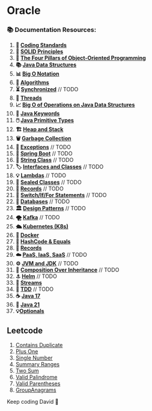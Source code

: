 # Oracle


### 📚 Documentation Resources:

1. **📏 [Coding Standards](documentation/CodingStandards.md)**
2. **🧱 [SOLID Principles](documentation/SolidPrinciples.md)**
3. **🎨 [The Four Pillars of Object-Oriented Programming](documentation/Four%20Pillars%20of%20Object-Oriented%20Programming.md)**
4. **📚 [Java Data Structures](documentation/Java%20Data%20Structures.md)**
5. **📊 [Big O Notation](documentation/Big%20O%20Notation.md)**
6. **🧠 [Algorithms](documentation/Algorithms.md)**
7. **⏳ [Synchronized](documentation/Synchronized.md)** // TODO
8. **🧵 [Threads](documentation/Threads.md)**
9. **📈 [Big O of Operations on Java Data Structures](documentation/Big%20O%20of%20Operations%20on%20Java%20Data%20Structures.md)**
10. **🍩 [Java Keywords](documentation/Java%20Keywords.md)**
11. **🖱️ [Java Primitive Types](documentation/Java%20Primitive%20Types.md)**
12. **🏗️ [Heap and Stack](documentation/Heap%20and%20Stack.md)**
13. **🗑️ [Garbage Collection](documentation/Garbage%20Collection.md)**
14. **🚨 [Exceptions](documentation/Exceptions.md)** // TODO
15. **🌿 [Spring Boot](documentation/SpringBoot.md)** // TODO
16. **🧵 [String Class](documentation/StringClass.md)** // TODO
17. **🏷️ [Interfaces and Classes](documentation/InterfacesAndClasses.md)** // TODO
18. **💡 [Lambdas](documentation/Lambdas.md)** // TODO
19. **🚪 [Sealed Classes](documentation/SealedClasses.md)** // TODO
20. **📜 [Records](documentation/Records.md)** // TODO
21. **🔄 [Switch/If/For Statements](documentation/SwitchIfForStatements.md)** // TODO
22. **💾 [Databases](documentation/Databases.md)** // TODO
23. **🏛️ [Design Patterns](documentation/DesignPatterns.md)** // TODO
24. **🌪️ [Kafka](documentation/Kafka.md)** // TODO
25. **🛳️ [Kubernetes (K8s)](documentation/Kubernetes%20(K8s).md)**
26. **🐋 [Docker](documentation/Docker.md)**
27. **🔑 [HashCode & Equals](documentation/HashCode%20and%20Equals.md)**
28. **📖 [Records](documentation/Records.md)**
29. **☁️ [PaaS, IaaS, SaaS](documentation/PaaSIaaSSaaS.md)** // TODO
30. **⚙️ [JVM and JDK](documentation/JVM%20and%20JDK.md)** // TODO
31. **🔀 [Composition Over Inheritance](documentation/CompositionOverInheritance.md)** // TODO
32. **⚓ [Helm](documentation/Helm.md)** // TODO
33. **🔁 [Streams](documentation/Streams.md)**
34. **🧪 [TDD](documentation/TDD.md)** // TODO
35. **☕ [Java 17](documentation/Java17.md)**
36. **🍵 [Java 21](documentation/Java21.md)** 
37. **💡[Optionals](documentation/Optionals.md)**


## Leetcode 

1. [Contains Duplicate](leetcode/containsduplicate/ContainsDuplicate.md)
2. [Plus One](leetcode/plusOne/PlusOne.md)
3. [Single Number](leetcode/singlenumber/SingleNumber.md)
4. [Summary Ranges](leetcode/summaryranges/SummaryRanges.md)
5. [Two Sum](leetcode/twosum/TwoSum.md)
6. [Valid Palindrome](leetcode/validpalindrome/ValidPalindrome.md)
7. [Valid Parentheses](leetcode/validparentheses/ValidParentheses.md)
8. [GroupAnagrams](leetcode/groupanagrams/groupAnagrams.md)


Keep coding David 🚀
